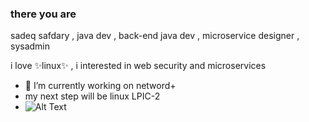 ### there you are
sadeq safdary , java dev , back-end java dev , microservice designer , sysadmin

<!-- **sadeq220/sadeq220** is a ✨ _special_ ✨ repository because its `README.md` (this file) appears on your GitHub profile.

Here are some ideas to get you started:

- 🔭 I’m currently working on ...
- 🌱 I’m currently learning ...
- 👯 I’m looking to collaborate on ...
- 🤔 I’m looking for help with ...
- 💬 Ask me about ...
- 📫 How to reach me: ...
- 😄 Pronouns: ...
- ⚡ Fun fact: ...
-->
i love  ✨linux✨ , i interested in web security and microservices
- 🔭 I’m currently working on netword+
- my next step will be linux LPIC-2
- ![Alt Text](https://media.giphy.com/media/8ju8TNTNzZ3Dq/source.gif)
